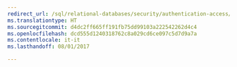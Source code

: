 ```yaml
---
redirect_url: /sql/relational-databases/security/authentication-access/getting-started-with-database-engine-permissions
ms.translationtype: HT
ms.sourcegitcommit: d4dc2ff665ff191fb75dd99103a222542262d4c4
ms.openlocfilehash: dcd555d1240318762c8a029cd6ce097c5d7d9a7a
ms.contentlocale: it-it
ms.lasthandoff: 08/01/2017

---
```


